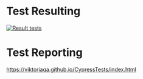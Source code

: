 # Test Resulting
[![Result tests](https://github.com/ViktoriaQA/CypressTests/actions/workflows/main.yml/badge.svg)](https://github.com/ViktoriaQA/CypressTests/actions/workflows/main.yml)

# Test Reporting
https://viktoriaqa.github.io/CypressTests/index.html
